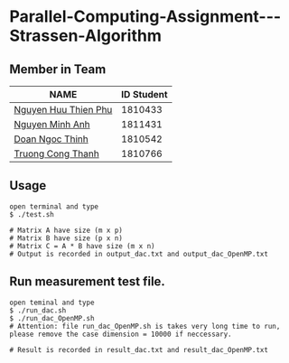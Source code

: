 # Parallel-Computing-Assignment---Strassen-Algorithm

## Member in Team
|NAME|ID Student|
|---|---|
|[Nguyen Huu Thien Phu](https://github.com/phupfoem)|1810433|
|[Nguyen Minh Anh](https://github.com/zoldabest-72)|1811431|
|[Doan Ngoc Thinh]()|1810542|
|[Truong Cong Thanh](https://github.com/truongcongthanh2000)|1810766|

## Usage
    open terminal and type
    $ ./test.sh
    
    # Matrix A have size (m x p)
    # Matrix B have size (p x n)
    # Matrix C = A * B have size (m x n)
    # Output is recorded in output_dac.txt and output_dac_OpenMP.txt

## Run measurement test file.
    open teminal and type
    $ ./run_dac.sh
    $ ./run_dac_OpenMP.sh 
    # Attention: file run_dac_OpenMP.sh is takes very long time to run, please remove the case dimension = 10000 if neccessary.

    # Result is recorded in result_dac.txt and result_dac_OpenMP.txt